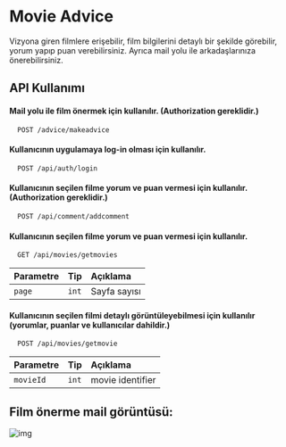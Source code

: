 
# Movie Advice



Vizyona giren filmlere erişebilir, film bilgilerini detaylı bir şekilde görebilir, yorum yapıp puan verebilirsiniz. Ayrıca mail yolu ile arkadaşlarınıza önerebilirsiniz.


## API Kullanımı

#### Mail yolu ile film önermek için kullanılır. (Authorization gereklidir.)

```http
  POST /advice/makeadvice
```

#### Kullanıcının uygulamaya log-in olması için kullanılır.

```http
  POST /api/auth/login
```


#### Kullanıcının seçilen filme yorum ve puan vermesi için kullanılır. (Authorization gereklidir.)

```http
  POST /api/comment/addcomment
```

#### Kullanıcının seçilen filme yorum ve puan vermesi için kullanılır.

```http
  GET /api/movies/getmovies
```
| Parametre | Tip     | Açıklama                       |
| :-------- | :------- | :-------------------------------- |
| `page`      | `int` |  Sayfa sayısı |


#### Kullanıcının seçilen filmi detaylı görüntüleyebilmesi için kullanılır (yorumlar, puanlar ve kullanıcılar dahildir.)
```http
  POST /api/movies/getmovie
```
| Parametre | Tip     | Açıklama                       |
| :-------- | :------- | :-------------------------------- |
| `movieId`      | `int` |  movie identifier |



## Film önerme mail görüntüsü:



  
![img](https://i.imgyukle.com/img/2023/05/08/rkUNdM.png)

    
